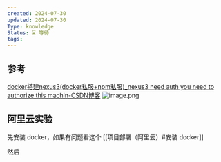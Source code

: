 ```yaml
---
created: 2024-07-30
updated: 2024-07-30
Type: knowledge
Status: ⌛️ 等待
tags:
---
```

## 参考
[docker搭建nexus3(docker私服+npm私服)\_nexus3 need auth you need to authorize this machin-CSDN博客](https://blog.csdn.net/youlinhuanyan/article/details/121331277)
![image.png](https://obsidian-pic-1317906728.cos.ap-nanjing.myqcloud.com/obsidian/20240730163506.png)



## 阿里云实验

先安装 docker，如果有问题看这个 [[项目部署（阿里云）#安装 docker]]

然后